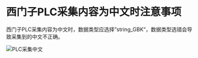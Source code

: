 
# 西门子PLC采集内容为中文时注意事项

西门子PLC采集内容为中文时，数据类型应选择”string_GBK“，数据类型选错会导致采集到的中文不正确。

![PLC采集中文](./assets/PLC采集中文.png)



